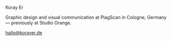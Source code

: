 Koray Er

Graphic design and visual communication at PlagScan in Cologne, Germany &mdash; previously at Studio Orange.

hallo@korayer.de
